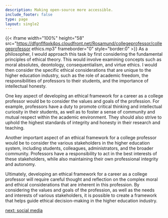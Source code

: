 ```yaml
---
description: Making open-source more accessible.
include_footer: false
type: page
layout: single2
---
```


{{< iframe width="100%" height="58" src="https://dfgnflfqxk4ps.cloudfront.net/Rosamund/collegeprofessor/collegeprofessor ethics.mp3" frameborder="0" style="border:0" >}}
As a philosopher, I would approach this task by first considering the fundamental principles of ethical theory. This would involve examining concepts such as moral absolutes, deontology, consequentialism, and virtue ethics. I would then consider the specific ethical considerations that are unique to the higher education industry, such as the role of academic freedom, the responsibilities of professors to their students, and the importance of intellectual honesty.

One key aspect of developing an ethical framework for a career as a college professor would be to consider the values and goals of the profession. For example, professors have a duty to promote critical thinking and intellectual curiosity in their students, as well as to foster a sense of community and mutual respect within the academic environment. They should also strive to uphold the highest standards of integrity and honesty in their research and teaching.

Another important aspect of an ethical framework for a college professor would be to consider the various stakeholders in the higher education system, including students, colleagues, administrators, and the broader community. Professors have a responsibility to act in the best interests of these stakeholders, while also maintaining their own professional integrity and autonomy.

Ultimately, developing an ethical framework for a career as a college professor will require careful thought and reflection on the complex moral and ethical considerations that are inherent in this profession. By considering the values and goals of the profession, as well as the needs and interests of various stakeholders, it is possible to create a framework that helps guide ethical decision-making in the higher education industry.


<a href="https://workdojos.com/collegeprofessor/social">next: social media</a>

